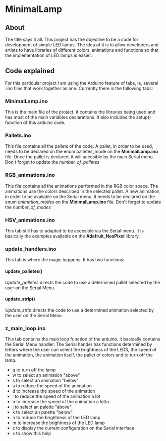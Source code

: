 # MinimalLamp
## About

 The title says it all. This project has the objective to be a code for development of simple LED lamps. The idea of it is to allow developers and artists to have libraries of different colors, animations and functions so that the implementation of LED lamps is easier. 

## Code explained

 For this particular project I am using the Arduino feature of tabs, ie, several .ino files that work together as one. Currently there is the following tabs:

### MinimalLamp.ino 

 This is the main file of the project. It contains the libraries being used and has most of the main variables declarations. It also includes the setup() function of this arduino code. 
 
### Pallets.ino 
 This file contains all the pallets of the code. A pallet, in order to be used, needs to be declared on the enum palletes_mode on the **MinimalLamp.ino** file. Once the pallet is declared, it will accesible by the main Serial menu. Don't forget to update the *number_of_palletes*
 
### RGB_animations.ino 
This file contains all the animations performed in the RGB color space. The animations use the colors described in the selected pallet. A new animation, in order to be available on the Serial menu, it needs to be declared on the enum *animation_modes* on the **MinimalLamp.ino** file. Don't forget to update the *number_of_modes*

### HSV_animations.ino 
This tab still has to adapted to be accesible via the Serial menu. It is basically the examples available on the **Adafruit_NeoPixel** library. 

### update_handlers.ino 
This tab is where the magic happens. It has two functions: 
#### update_palletes() 
*Update_palletes* directs the code to use a determined pallet selected by the user on the Serial Menu. 
#### update_strip() 
*Update_strip* directs the code to use a determined animation selected by the user on the Serial Menu. 

### z_main_loop.ino 
This tab contains the main loop function of the arduino. It basically contains the Serial Menu handler. The Serial hander has functions determined by letters where the user can select the brightness of the LEDS, the speed of the animation, the animation itself, the pallet of colors and to turn off the lamp. 

* q to turn off the lamp 
* w to select an animation "above"
* s to select an animation "below" 
* a to reduce the speed of the animation
* d to increase the speed of the animation
* i to reduce the speed of the animation a lot
* o to increase the speed of the animation a lot\n
* j to select an palette "above" 
* k to select an palette "below"
* n to reduce the brightness of the LED lamp 
* m to increase the brightness of the LED lamp 
* z to display the current configuration on the Serial interface 
* x to show this help
